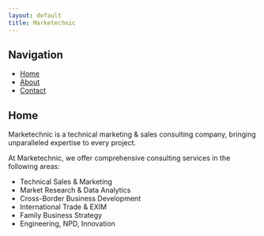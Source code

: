 ```yaml
---
layout: default
title: Marketechnic
---
```

## Navigation

- [Home](index.md)
- [About](about.md)
- [Contact](contact.md)

## Home

Marketechnic is a technical marketing & sales consulting company, bringing unparalleled expertise to every project.

At Marketechnic, we offer comprehensive consulting services in the following areas:
- Technical Sales & Marketing
- Market Research & Data Analytics
- Cross-Border Business Development
- International Trade & EXIM 
- Family Business Strategy
- Engineering, NPD, Innovation
